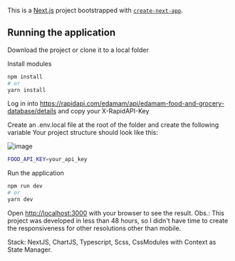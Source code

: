This is a [Next.js](https://nextjs.org/) project bootstrapped with [`create-next-app`](https://github.com/vercel/next.js/tree/canary/packages/create-next-app).

## Running the application

Download the project or clone it to a local folder

Install modules

```bash
npm install
# or
yarn install
```

Log in into https://rapidapi.com/edamam/api/edamam-food-and-grocery-database/details and copy your X-RapidAPI-Key

Create an .env.local file at the root of the folder and create the following variable
Your project structure should look like this:

![image](https://user-images.githubusercontent.com/34045326/168623833-8cf14c1b-a79b-4738-9f51-bc53b0fce06f.png)

```bash
FOOD_API_KEY=your_api_key
```

Run the application

```bash
npm run dev
# or
yarn dev
```

Open [http://localhost:3000](http://localhost:3000) with your browser to see the result.
Obs.: This project was developed in less than 48 hours, so I didn't have time to create the responsiveness for other resolutions other than mobile.

Stack: NextJS, ChartJS, Typescript, Scss, CssModules with Context as State Manager.
